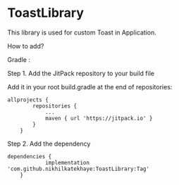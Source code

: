 # ToastLibrary
This library is used for custom Toast in Application.

How to add?

Gradle : 

Step 1. Add the JitPack repository to your build file

Add it in your root build.gradle at the end of repositories:
```
allprojects {
		repositories {
			...
			maven { url 'https://jitpack.io' }
		}
	}

```

Step 2. Add the dependency
```
dependencies {
	        implementation 'com.github.nikhilkatekhaye:ToastLibrary:Tag'
	}
```
